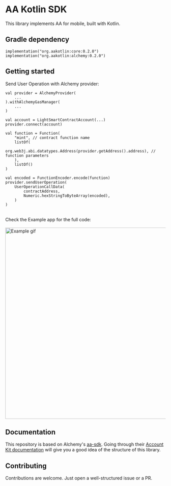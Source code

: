 # AA Kotlin SDK

This library implements AA for mobile, built with Kotlin.

## Gradle dependency

```
implementation("org.aakotlin:core:0.2.0")
implementation("org.aakotlin:alchemy:0.2.0")
```

## Getting started

Send User Operation with Alchemy provider:

```
val provider = AlchemyProvider(
    ...
).withAlchemyGasManager(
    ...
)

val account = LightSmartContractAccount(...)
provider.connect(account)

val function = Function(
    "mint", // contract function name
    listOf(
        org.web3j.abi.datatypes.Address(provider.getAddress().address), // function parameters
    ),
    listOf()
)

val encoded = FunctionEncoder.encode(function)
provider.sendUserOperation(
    UserOperationCallData(
        contractAddress,
        Numeric.hexStringToByteArray(encoded),
    )
)
```
\
Check the Example app for the full code:
\
\
<img src="https://crewapp.xyz/images/example.gif" alt="Example gif" style="height: 600px; margin: 0 auto; display: block;" />

## Documentation
This repository is based on Alchemy's [aa-sdk](https://github.com/alchemyplatform/aa-sdk). Going through their [Account Kit documentation](https://accountkit.alchemy.com/overview/introduction.html) will give you a good idea of the structure of this library.

## Contributing
Contributions are welcome. Just open a well-structured issue or a PR.
